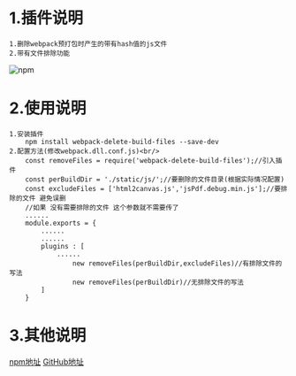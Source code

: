 # 1.插件说明
	1.删除webpack预打包时产生的带有hash值的js文件
	2.带有文件排除功能
	
![npm](https://img.shields.io/npm/dm/localeval.svg)

# 2.使用说明
	1.安装插件
		npm install webpack-delete-build-files --save-dev
	2.配置方法(修改webpack.dll.conf.js)<br/>
		const removeFiles = require('webpack-delete-build-files');//引入插件
		const perBuildDir = './static/js/';//要删除的文件目录(根据实际情况配置)
		const excludeFiles = ['html2canvas.js','jsPdf.debug.min.js'];//要排除的文件 避免误删
		//如果 没有需要排除的文件 这个参数就不需要传了  
		......
		module.exports = {
			......
			......
			plugins : [
				......
					new removeFiles(perBuildDir,excludeFiles)//有排除文件的写法
					new removeFiles(perBuildDir)//无排除文件的写法
			]
		}

# 3.其他说明
[npm地址](https://www.npmjs.com/package/webpack-delete-build-files)
[GitHub地址](https://github.com/wangfpp/webpack-delete-build-files)
